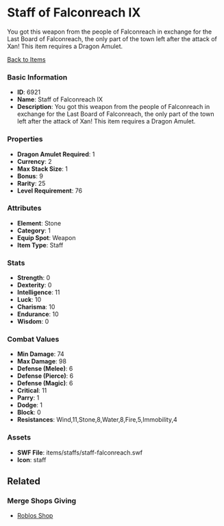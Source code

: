 # Staff of Falconreach IX

You got this weapon from the people of Falconreach in exchange for the Last Board of Falconreach, the only part of the town left after the attack of Xan!
This item requires a Dragon Amulet.

[Back to Items](../items.md)

### Basic Information

- **ID**: 6921
- **Name**: Staff of Falconreach IX
- **Description**: You got this weapon from the people of Falconreach in exchange for the Last Board of Falconreach, the only part of the town left after the attack of Xan!
This item requires a Dragon Amulet.

### Properties

- **Dragon Amulet Required**: 1
- **Currency**: 2
- **Max Stack Size**: 1
- **Bonus**: 9
- **Rarity**: 25
- **Level Requirement**: 76

### Attributes

- **Element**: Stone
- **Category**: 1
- **Equip Spot**: Weapon
- **Item Type**: Staff

### Stats

- **Strength**: 0
- **Dexterity**: 0
- **Intelligence**: 11
- **Luck**: 10
- **Charisma**: 10
- **Endurance**: 10
- **Wisdom**: 0

### Combat Values

- **Min Damage**: 74
- **Max Damage**: 98
- **Defense (Melee)**: 6
- **Defense (Pierce)**: 6
- **Defense (Magic)**: 6
- **Critical**: 11
- **Parry**: 1
- **Dodge**: 1
- **Block**: 0
- **Resistances**: Wind,11,Stone,8,Water,8,Fire,5,Immobility,4

### Assets

- **SWF File**: items/staffs/staff-falconreach.swf
- **Icon**: staff

## Related

### Merge Shops Giving

- [Roblos Shop](../merge-shops/108-roblos-shop.md)

